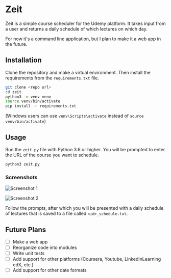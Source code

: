 # Zeit

Zeit is a simple course scheduler for the Udemy platform. It takes input from a user and returns a daily schedule of which lectures on which day.

For now it's a command line application, but I plan to make it a web app in the future.

## Installation

Clone the repository and make a virtual environment. Then install the requirements from the `requirements.txt` file.

```bash
git clone <repo url>
cd zeit
python3 -m venv venv
source venv/bin/activate
pip install -r requirements.txt
```

(Windows users can use `venv\Scripts\activate` instead of `source venv/bin/activate`)

## Usage

Run the `zeit.py` file with Python 3.6 or higher. You will be prompted to enter the URL of the course you want to schedule.

```bash
python3 zeit.py
```

### Screenshots

![Screenshot 1](https://media.discordapp.net/attachments/808679873837137940/1196159083405910138/image.png?ex=65b69cf5&is=65a427f5&hm=c526e51390400792f70aacc4bf48a5e1981f7b16d897dd22e29dac00b5a99e8b&=&format=webp&quality=lossless "user input")

![Screenshot 2](https://media.discordapp.net/attachments/702400926270488601/1196164033334751232/image.png?ex=65b6a191&is=65a42c91&hm=1d31aeb5dce9ff59d50d56c79dea5c1df3553971364eec90d3e131fe69877f45&=&format=webp&quality=lossless&width=482&height=403 "ouput")

Follow the prompts, after which you will be presented with a daily schedule of lectures that is saved to a file called `<id>_schedule.txt`.

## Future Plans

- [ ] Make a web app
- [ ] Reorganize code into modules
- [ ] Write unit tests
- [ ] Add support for other platforms (Coursera, Youtube, LinkedInLearning edX, etc.)
- [ ] Add support for other date formats
